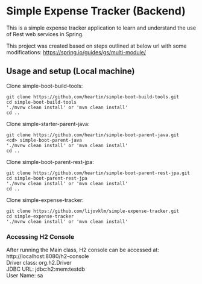 # Simple Expense Tracker (Backend) 

This is a simple expense tracker application to learn and understand the use of Rest web services in Spring.

This project was created based on steps outlined at below url with some modifications:
https://spring.io/guides/gs/multi-module/

## Usage and setup (Local machine)

Clone simple-boot-build-tools: <br>
```
git clone https://github.com/heartin/simple-boot-build-tools.git
cd simple-boot-build-tools
'./mvnw clean install' or 'mvn clean install'
cd ..
```

Clone simple-starter-parent-java: <br>
```
git clone https://github.com/heartin/simple-boot-parent-java.git
<cd> simple-boot-parent-java
'./mvnw clean install' or 'mvn clean install'
cd ..
```

Clone simple-boot-parent-rest-jpa: <br>
```
git clone https://github.com/heartin/simple-boot-parent-rest-jpa.git
cd simple-boot-parent-rest-jpa
'./mvnw clean install' or 'mvn clean install'
cd ..
```

Clone simple-expense-tracker: <br>
```
git clone https://github.com/lijovklm/simple-expense-tracker.git
cd simple-expense-tracker
'./mvnw clean install' or 'mvn clean install'
```

### Accessing H2 Console
After running the Main class, H2 console can be accessed at: <br>
http://localhost:8080/h2-console <br>
Driver class: org.h2.Driver <br>
JDBC URL: jdbc:h2:mem:testdb <br>
User Name: sa
